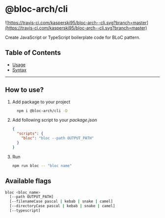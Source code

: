 # @bloc-arch/cli <!-- omit in toc -->
![https://travis-ci.com/kasperski95/bloc-arch--cli.svg?branch=master](https://travis-ci.com/kasperski95/bloc-arch--cli.svg?branch=master)

Create JavaScript or TypeScript boilerplate code for BLoC pattern.

## Table of Contents <!-- omit in toc -->
- [Usage](#usage)
- [Syntax](#syntax)

---

## How to use?
1. Add package to your project
    ```sh
      npm i @bloc-arch/cli -D
    ```
2. Add following script to your *package.json*
    ```json
    {
      "scripts": {
        "bloc": "bloc --path OUTPUT_PATH"
      }
    }
    ```
3. Run
    ```sh
    npm run bloc -- "bloc name"
    ```

## Available flags
```sh
bloc <bloc_name>
  [--path OUTPUT_PATH]
  [--filenameCase pascal | kebab | snake | camel]
  [--directoryCase pascal | kebab | snake | camel]
  [--typescript]
```
